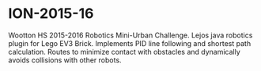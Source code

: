 # ION-2015-16
Wootton HS 2015-2016 Robotics Mini-Urban Challenge.
Lejos java robotics plugin for Lego EV3 Brick.
Implements PID line following and shortest path calculation. Routes to minimize contact with obstacles and dynamically avoids collisions with other robots.
